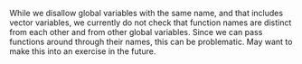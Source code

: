 <!-- Copyright (c) 2014-2018 K Team. All Rights Reserved. -->

While we disallow global variables with the same name, and that includes
vector variables, we currently do not check that function names are distinct
from each other and from other global variables.  Since we can pass functions
around through their names, this can be problematic.  May want to make this
into an exercise in the future.
